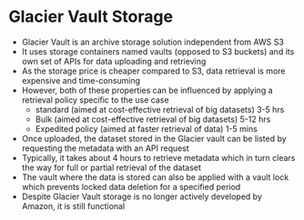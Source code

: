 
# Glacier Vault Storage
- Glacier Vault is an archive storage solution independent from AWS S3
- It uses storage containers named vaults (opposed to S3 buckets) and its own set of APIs for data uploading and 
  retrieving
- As the storage price is cheaper compared to S3, data retrieval is more expensive and time-consuming
- However, both of these properties can be influenced by applying a retrieval policy specific to the use case
  - standard (aimed at cost-effective retrieval of big datasets) 3-5 hrs
  - Bulk (aimed at cost-effective retrieval of big datasets) 5-12 hrs
  - Expedited policy (aimed at faster retrieval of data) 1-5 mins
- Once uploaded, the dataset stored in the Glacier vault can be listed by requesting the metadata with an API request
- Typically, it takes about 4 hours to retrieve metadata which in turn clears the way for full or partial retrieval of 
  the dataset 
- The vault where the data is stored can also be applied with a vault lock which prevents locked data deletion for a 
  specified period 
- Despite Glacier Vault storage is no longer actively developed by Amazon, it is still functional